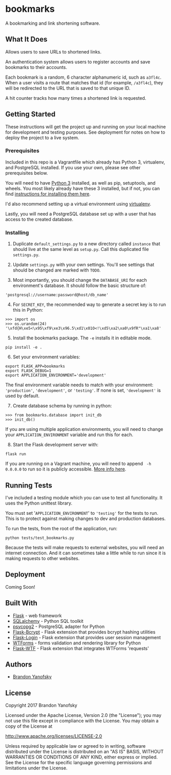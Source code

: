 # bookmarks

A bookmarking and link shortening software.

## What It Does

Allows users to save URLs to shortened links.

An authentication system allows users to register accounts and save bookmarks to their accounts.

Each bookmark is a random, 6 character alphanumeric id, such as `a3fl4c`. When a user visits a route that matches that id (for example, `/a3fl4c`), they will be redirected to the URL that is saved to that unique ID.

A hit counter tracks how many times a shortened link is requested.

## Getting Started

These instructions will get the project up and running on your local machine for development and testing purposes. See deployment for notes on how to deploy the project to a live system.

### Prerequisites

Included in this repo is a Vagrantfile which already has Python 3, virtualenv, and PostgreSQL installed. If you use your own, please see other prerequisites below.

You will need to have [Python 3](https://wiki.python.org/moin/BeginnersGuide/Download) installed, as well as pip, setuptools, and wheels. You most likely already have these 3 installed, but if not, you can find [instructions for installing them here](https://packaging.python.org/tutorials/installing-packages/#install-pip-setuptools-and-wheel).

I'd also recommend setting up a virtual environment using [virtualenv](https://packaging.python.org/tutorials/installing-packages/#optionally-create-a-virtual-environment).

Lastly, you will need a PostgreSQL database set up with a user that has access to the created database.

### Installing

1. Duplicate `default_settings.py` to a new directory called `instance` that should live at the same level as `setup.py`. Call this duplicated file `settings.py`.

2. Update `settings.py` with your own settings. You'll see settings that should be changed are marked with `TODO`.

3. Most importantly, you should change the `DATABASE_URI` for each environment's database. It should follow the basic structure of:
```
'postgresql://username:password@host/db_name'
```

4. For `SECRET_KEY`, the recommended way to generate a secret key is to run this in Python:
```
>>> import os
>>> os.urandom(24)
'\xfd{H\xe5<\x95\xf9\xe3\x96.5\xd1\x01O<!\xd5\xa2\xa0\x9fR"\xa1\xa8'
```

5. Install the bookmarks package. The `-e` installs it in editable mode.
```
pip install -e .
```

6. Set your environment variables:
```
export FLASK_APP=bookmarks
export FLASK_DEBUG=1
export APPLICATION_ENVIRONMENT='development'
```
The final environment variable needs to match with your environment: `'production'`, `'development'`, or `'testing'`. If none is set, `'development'` is used by default.

7. Create database schema by running in python:
```
>>> from bookmarks.database import init_db
>>> init_db()
```
If you are using multiple application environments, you will need to change your `APPLICATION_ENVIRONMENT` variable and run this for each.

8. Start the Flask development server with:
```
flask run
```
If you are running on a Vagrant machine, you will need to append ` -h 0.0.0.0` to run so it is publicly accessible. [More info here](http://flask.pocoo.org/docs/0.12/quickstart/#public-server).

## Running Tests

I've included a testing module which you can use to test all functionality. It uses the Python unittest library.

You must set '`APPLICATION_ENVIRONMENT`' to `'testing'` for the tests to run. This is to protect against making changes to dev and production databases.

To run the tests, from the root of the application, run:
```
python tests/test_bookmarks.py
```

Because the tests will make requests to external websites, you will need an internet connection. And it can sometimes take a little while to run since it is making requests to other websites.

## Deployment

Coming Soon!

## Built With

* [Flask](http://flask.pocoo.org/) - web framework
* [SQLalchemy](https://www.sqlalchemy.org/) - Python SQL toolkit
* [psycopg2](http://initd.org/psycopg/) - PostgreSQL adapter for Python
* [Flask-Bcrypt](https://flask-bcrypt.readthedocs.io/en/latest/) - Flask extension that provides bcrypt hashing utilities
* [Flask-Login](https://flask-login.readthedocs.io/en/latest/) - Flask extension that provides user session management
* [WTForms](https://wtforms.readthedocs.io/en/latest/) - forms validation and rendering library for Python
* [Flask-WTF](https://flask-wtf.readthedocs.io/en/stable/) - Flask extension that integrates WTForms
'requests'

## Authors

- [Brandon Yanofsky](https://github.com/byanofsky)

## License

Copyright 2017 Brandon Yanofsky

Licensed under the Apache License, Version 2.0 (the "License");
you may not use this file except in compliance with the License.
You may obtain a copy of the License at

http://www.apache.org/licenses/LICENSE-2.0

Unless required by applicable law or agreed to in writing, software
distributed under the License is distributed on an "AS IS" BASIS,
WITHOUT WARRANTIES OR CONDITIONS OF ANY KIND, either express or implied.
See the License for the specific language governing permissions and
limitations under the License.
